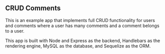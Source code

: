 ## CRUD Comments

This is an example app that implements full CRUD functionality for users and comments where a user has many comments and a comment belongs to a user.

This app is built with Node and Express as the backend, Handlebars as the rendering engine, MySQL as the database, and Sequelize as the ORM.
